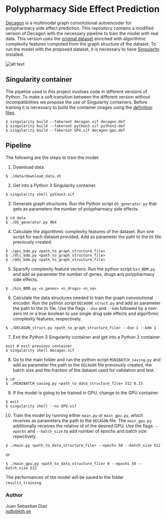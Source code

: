 # Polypharmacy Side Effect Prediction

[Decagon](https://github.com/mims-harvard/decagon) is a multimodal graph convolutional autoencoder for polypharmacy side effect prediction. This repository contains a modified version of Decagon with the necessary pipeline to train the model with real data. This version uses the [original dataset](http://snap.stanford.edu/decagon/) enriched with algorithmic complexity features computed from the graph structure of the dataset. To run the model with the proposed dataset, it is necessary to have [Singularity](https://sylabs.io/guides/3.0/user-guide/installation.html) installed.

![alt text](https://github.com/diitaz93/polypharm_predict/blob/main/images/pipeline.png "Pipeline")

## Singularity container
The pipeline used in this project involves code in different versions of Python. To make a soft transition between the different version without incompatibilities we propose the use of Singularity containers. Before training it is necessary to build the container images using the [definition files](https://github.com/diitaz93/polypharm_predict/tree/main/containers).
```
$ singularity build --fakeroot decagon.sif decagon.def
$ singularity build --fakeroot python3.sif python3.def
$ singularity build --fakeroot GPU.sif decagon-gpu.def
```

## Pipeline
The following are the steps to train the model:

1. Download data.
```
$ ./data/download_data.sh
```
2. Get into a Python 3 Singularity container.
```
$ singularity shell python3.sif
```
3. Generate graph structures. Run the Python script `DS_generator.py` that gets as parameters the number of polypharmacy side effects.
```
$ cd data
$ ./DS_generator.py 964
```
4. Calculate the algorithmic complexity features of the dataset. Run one script for each dataset provided. Add as parameter the path to the `DS` file previously created.
```
$ ./ppi_bdm.py <path_to_graph_structure_file>
$ ./dti_bdm.py <path_to_graph_structure_file>
$ ./ddi_bdm.py <path_to_graph_structure_file>
```
5. Sparsify complexity feature vectors. Run the python script `bin_BDM.py` and add as parameter the number of genes, drugs ans polypharmacy side effects. 
```
$ ./bin_BDM.py <n_genes> <n_drugs> <n_se>
```
6. Calculate the data structures needed to train the graph convolutional encoder. Run the python script `DECAGON_struct.py` and add as parameter the path to the `DS` file. Use the flags `--dse` and `--bdm` followed by a non-zero int or a true boolean to use single drug side effects and algorthmic complexity features, respectively.
```
$ ./DECAGON_struct.py <path_to_graph_structure_file> --dse 1 --bdm 1
```
7. Exit the Python 3 Singularity container and get into a Python 2 container.
```
exit # exit previous container
$ singularity shell decagon.sif
```
8. Go to the main folder and run the python script `MINIBATCH_saving.py` and add as parameter the path to the `DECAGON` file previously created, the batch size and the fraction of the dataset used for validation and test.
```
$ cd ..
$ ./MINIBATCH_saving.py <path_to_data_structure_file> 512 0.15
```
9. If the model is going to be trained in GPU, change to the GPU container.
```
$ exit
$ singularity shell --nv GPU.sif
```
10. Train the model by running either `main.py` or `main_gpu.py`, which receives as parameters the path to the `DECAGON` file. The `main_gpu.py` additionally receives the relative id of the desired GPU. Use the flags `--epochs` and `--batch_size` to add number of epochs and batch size repectively.
```
$ ./main.py <path_to_data_structure_file> --epochs 50 --batch_size 512
```
or
```
$ ./main_gpu.py <path_to_data_structure_file> 0 --epochs 50 --batch_size 512
```
The performances of the model will be saved in the folder `results_training`.
### Author
Juan Sebastian Diaz<br>
jsdb@kth.se